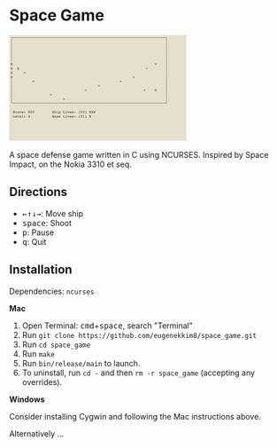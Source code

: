 # Space Game

![Game preview](assets/preview.gif)

A space defense game written in C using NCURSES. Inspired by Space Impact, on the Nokia 3310 et seq.

## Directions
* <kbd>←</kbd><kbd>↑</kbd><kbd>↓</kbd><kbd>→</kbd>: Move ship
* <kbd>space</kbd>: Shoot
* <kbd>p</kbd>: Pause
* <kbd>q</kbd>: Quit

## Installation
Dependencies: `ncurses`

**Mac**
1. Open Terminal: <kbd>cmd</kbd>+<kbd>space</kbd>, search "Terminal"
2. Run `git clone https://github.com/eugenekkim8/space_game.git`
3. Run `cd space_game`
4. Run `make`
5. Run `bin/release/main` to launch.
6. To uninstall, run `cd -` and then `rm -r space_game` (accepting any overrides).

**Windows**

Consider installing Cygwin and following the Mac instructions above.

Alternatively ...

